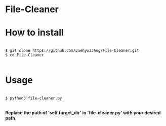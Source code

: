 # File-Cleaner


<h1>How to install</h1>
<pre>
<code>
$ git clone https://github.com/JaehyoJJAng/File-Cleaner.git
$ cd File-Cleaner
</code>
</pre>

<h1>Usage</h1>
<pre>
<code>
$ python3 file-cleaner.py
</code>
</pre>


<p>
  <strong>
    Replace the path of 'self.target_dir' in 'file-cleaner.py' with your desired path.
  </strong>
</p>
